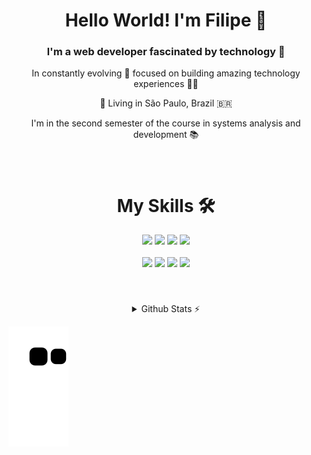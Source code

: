 <h1 align="center">Hello World! I'm Filipe 👋</h1>

<h3 align="center">I'm a web developer fascinated by technology 🤩 </h3>

<p align="center">In constantly evolving 🚀 focused on building amazing technology experiences 👨‍💻</p>

<div align="center">
    <p>📍 Living in São Paulo, Brazil 🇧🇷</p>
<p>I'm in the second semester of the course in systems analysis and development 📚</p>
</div>



<div align="center" style="margin-top: 20px;">
    <div style="padding: 20px;">
        <h1>My Skills 🛠️</h1>
        <div>
            <img src="https://github.com/Anmol-Baranwal/Cool-GIFs-For-GitHub/assets/74038190/29fd6286-4e7b-4d6c-818f-c4765d5e39a9" width="120">
            <img src="https://github.com/Anmol-Baranwal/Cool-GIFs-For-GitHub/assets/74038190/67f477ed-6624-42da-99f0-1a7b1a16eecb" width="120">
            <img src="https://user-images.githubusercontent.com/74038190/212257454-16e3712e-945a-4ca2-b238-408ad0bf87e6.gif" width="100">
            <img src="https://user-images.githubusercontent.com/74038190/212257467-871d32b7-e401-42e8-a166-fcfd7baa4c6b.gif" width="100">
            <br></br>
            <img src="https://user-images.githubusercontent.com/74038190/212257460-738ff738-247f-4445-a718-cdd0ca76e2db.gif" width="100">
            <img src="https://user-images.githubusercontent.com/74038190/212257468-1e9a91f1-b626-4baa-b15d-5c385dfa7ed2.gif" width="100">
            <img src="https://user-images.githubusercontent.com/74038190/212281775-b468df30-4edc-4bf8-a4ee-f52e1aaddc86.gif" width="180">
            <img src="https://user-images.githubusercontent.com/74038190/212257465-7ce8d493-cac5-494e-982a-5a9deb852c4b.gif" width="100">       
        </div>
    </div>
</div>
<br></br>

<div aling="center">
    <details align="center">
  <summary>Github Stats ⚡</summary>
    <img height="180em" src="https://github-readme-stats.vercel.app/api?username=FilipeBPDev&show_icons=true&theme=blue_navy"/>
    <img height="180em" src="https://github-readme-stats.vercel.app/api/top-langs/?username=FilipeBPDev&layout=compact&langs_count=16&theme=blue_navy"/>
  
</details>
</div>

![Snake animation](https://github.com/FilipeBPDev/FilipeBPDev/blob/output/github-contribution-grid-snake.svg)
